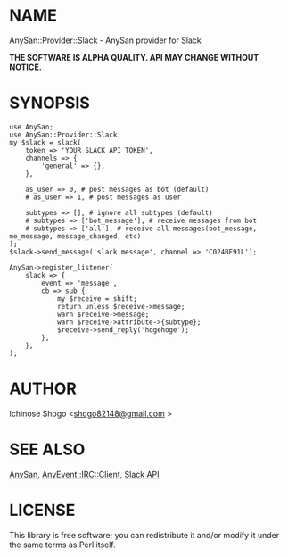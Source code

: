 # NAME

AnySan::Provider::Slack - AnySan provider for Slack

**THE SOFTWARE IS ALPHA QUALITY. API MAY CHANGE WITHOUT NOTICE.**

# SYNOPSIS

    use AnySan;
    use AnySan::Provider::Slack;
    my $slack = slack(
        token => 'YOUR SLACK API TOKEN',
        channels => {
            'general' => {},
        },

        as_user => 0, # post messages as bot (default)
        # as_user => 1, # post messages as user

        subtypes => [], # ignore all subtypes (default)
        # subtypes => ['bot_message'], # receive messages from bot
        # subtypes => ['all'], # receive all messages(bot_message, me_message, message_changed, etc)
    );
    $slack->send_message('slack message', channel => 'C024BE91L');

    AnySan->register_listener(
        slack => {
            event => 'message',
            cb => sub {
                my $receive = shift;
                return unless $receive->message;
                warn $receive->message;
                warn $receive->attribute->{subtype};
                $receive->send_reply('hogehoge');
            },
        },
    );

# AUTHOR

Ichinose Shogo <shogo82148@gmail.com >

# SEE ALSO

[AnySan](https://metacpan.org/pod/AnySan), [AnyEvent::IRC::Client](https://metacpan.org/pod/AnyEvent::IRC::Client), [Slack API](https://api.slack.com/)

# LICENSE

This library is free software; you can redistribute it and/or modify
it under the same terms as Perl itself.
